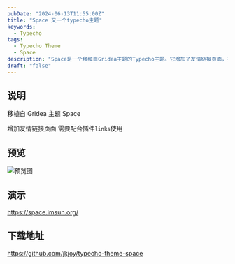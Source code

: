 ```yaml
---
pubDate: "2024-06-13T11:55:00Z"
title: "Space 又一个typecho主题"
keywords:
  - Typecho
tags:
  - Typecho Theme
  - Space
description: "Space是一个移植自Gridea主题的Typecho主题。它增加了友情链接页面，并需要与插件\"links\"配合使用。该主题的预览图可以在文章中找到，演示地址为https://space.imsun.org/，下载地址为https://github.com/jkjoy/typecho-theme-space。"
draft: "false"
---
```


## 说明
移植自 Gridea 主题 Space

增加友情链接页面 需要配合插件`links`使用


## 预览
![预览图](https://image.ima.cm/file/0463ea0b5f8b26ed257c2.png)

## 演示
https://space.imsun.org/

## 下载地址
https://github.com/jkjoy/typecho-theme-space